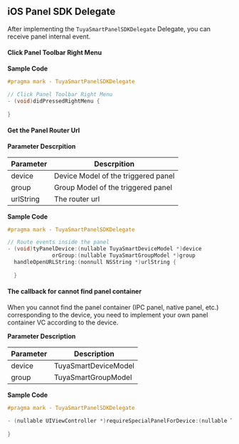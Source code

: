 ## iOS Panel SDK Delegate

After implementing the `TuyaSmartPanelSDKDelegate` Delegate, you can receive panel internal event.

#### Click Panel Toolbar Right Menu

**Sample Code** 

```objective-c
#pragma mark - TuyaSmartPanelSDKDelegate

// Click Panel Toolbar Right Menu
- (void)didPressedRightMenu {
  
}
```

#### Get the Panel Router Url

**Parameter Descrpition**

| Parameter      | Descrpition                 |
| --------- | -------------------- |
| device    | Device Model of the triggered panel |
| group     | Group Model of the triggered panel |
| urlString | The router url |

**Sample Code**

```objective-c
#pragma mark - TuyaSmartPanelSDKDelegate

// Route events inside the panel
- (void)tyPanelDevice:(nullable TuyaSmartDeviceModel *)device
              orGroup:(nullable TuyaSmartGroupModel *)group
  handleOpenURLString:(nonnull NSString *)urlString {
    
  }
```

#### The callback for cannot find panel container

When you cannot find the panel container (IPC panel, native panel, etc.) corresponding to the device, you need to implement your own panel container VC according to the device.

**Parameter Description**

| Parameter   | Description     |
| ------ | -------- |
| device | TuyaSmartDeviceModel |
| group  | TuyaSmartGroupModel |

**Sample Code**

```objective-c
#pragma mark - TuyaSmartPanelSDKDelegate

- (nullable UIViewController *)requireSpecialPanelForDevice:(nullable TuyaSmartDeviceModel *)device orGroup:(nullable TuyaSmartGroupModel *)group {
  
}
```